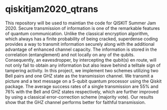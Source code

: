 # qiskitjam2020_qtrans
This repository will be used to maintian the code for QISKIT Summer Jam 2020.
Secure transmission of information is one of the remarkable features of quantum communication. Unlike the classical encryption algorithm, which always has a finite probability of being cracked, superdense coding provides a way to transmit information securely along with the additional advantage of enhanced channel capacity. The information is stored in the correlation (entanglement) and not locally on any of the qubits. Consequently, an eavesdropper, by intercepting the qubit(s) en route, will not only fail to obtain any information but also leave behind a telltale sign of tampering activity. 
In this project, we implement two schemes utilizing two Bell pairs and one GHZ state as the transmission channel. We transmit a picture and a text message on a 5-qubit quantum processor using the Qiskit package. The average success rates of a single transmission are 55% and 76% with the Bell and GHZ states respectively, which are further improved by using a classical error-correction scheme (majority vote). Our results show that the GHZ channel performs better for faithful transmission.
